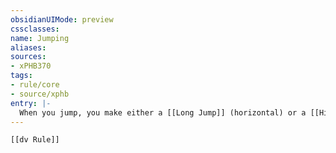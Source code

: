 ```yaml
---
obsidianUIMode: preview
cssclasses:
name: Jumping
aliases:
sources:
- xPHB370
tags:
- rule/core
- source/xphb
entry: |-
  When you jump, you make either a [[Long Jump]] (horizontal) or a [[High Jump]] (vertical).
---
```


```meta-bind-embed
[[dv Rule]]
```